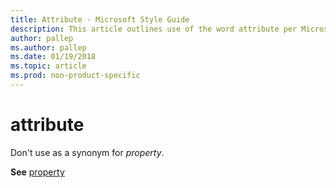 ```yaml
---
title: Attribute - Microsoft Style Guide
description: This article outlines use of the word attribute per Microsoft style guidelines.
author: pallep
ms.author: pallep
ms.date: 01/19/2018
ms.topic: article
ms.prod: non-product-specific
---
```


# attribute

Don't use as a synonym for *property*.

**See** [property](~/a-z-word-list-term-collections/p/property.md)
